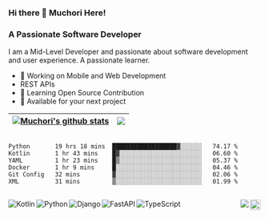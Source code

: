 ### Hi there 👋 Muchori Here! 

### A Passionate Software Developer 
I am a Mid-Level Developer and passionate about software development and user experience. A passionate learner.

* 📱 Working on Mobile and Web Development
* REST APIs
* 📝 Learning Open Source Contribution
* 💌 Available for your next project

|  <a href="https://github.com/muchori/"><img align="center" src="https://github-readme-stats.vercel.app/api?username=muchori&show_icons=true&include_all_commits=true&theme=buefy&hide_border=true" alt="Muchori's github stats" /></a> | <a               href="https://github.com/muchori/"><img align="center" src="https://github-readme-stats.vercel.app/api/top-langs/?username=muchori&layout=compact&theme=buefy&hide_border=true" /></a> |
| ------------- | ------------- |

##

<!--START_SECTION:waka-->

```text
Python       19 hrs 18 mins  ██████████████████▓░░░░░░   74.17 %
Kotlin       1 hr 43 mins    █▓░░░░░░░░░░░░░░░░░░░░░░░   06.60 %
YAML         1 hr 23 mins    █▒░░░░░░░░░░░░░░░░░░░░░░░   05.37 %
Docker       1 hr 9 mins     █░░░░░░░░░░░░░░░░░░░░░░░░   04.46 %
Git Config   32 mins         ▓░░░░░░░░░░░░░░░░░░░░░░░░   02.06 %
XML          31 mins         ▒░░░░░░░░░░░░░░░░░░░░░░░░   01.99 %
```

<!--END_SECTION:waka-->


##

<img align="left" alt="Kotlin" src="https://img.shields.io/badge/kotlin-%230095D5.svg?style=for-the-badge&logo=kotlin&logoColor=white"/>
<img align="left" alt="Python" src="https://img.shields.io/badge/Python-14354C?style=for-the-badge&logo=python&logoColor=white"/>
<img align="left" alt="Django" src="https://img.shields.io/badge/django-%23092E20.svg?style=for-the-badge&logo=django&logoColor=white" />
<img align="left" alt="FastAPI" src="https://img.shields.io/badge/FastAPI-005571?style=for-the-badge&logo=fastapi"/>
<img align="left" alt="TypeScript" src="https://img.shields.io/badge/TypeScript-007ACC?style=for-the-badge&logo=typescript&logoColor=white"/>

<a href="https://twitter.com/iammuchori">
  <img align="right" alt="Muchori | Twitter" width="21px" src="https://raw.githubusercontent.com/anuraghazra/anuraghazra/master/assets/twitter.svg" />
</a>
<img align="right" src ="https://komarev.com/ghpvc/?username=muchori&color=00ADFE">



